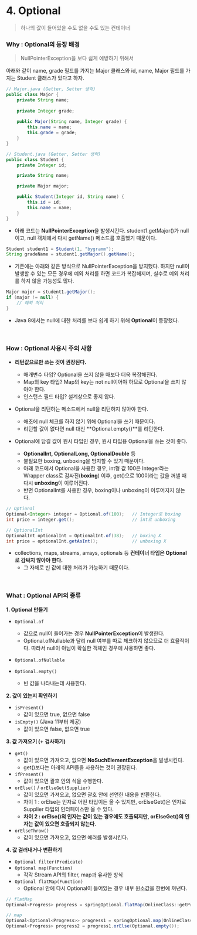 # 4. Optional

> 하나의 값이 들어있을 수도 없을 수도 있는 컨테이너



### Why : Optional의 등장 배경

> NullPointerException을 보다 쉽게 예방하기 위해서

아래와 같이 name, grade 필드를 가지는 Major 클래스와 id, name, Major 필드를 가지는 Student 클래스가 있다고 하자.

```java
// Major.java (Getter, Setter 생략)
public class Major {
    private String name;
    
    private Integer grade;
    
    public Major(String name, Integer grade) {
        this.name = name;
        this.grade = grade;
    }
}

// Student.java (Getter, Setter 생략)
public class Student {
    private Integer id;

    private String name;

    private Major major;

    public Student(Integer id, String name) {
        this.id = id;
        this.name = name;
    }
}
```

- 아래 코드는 **NullPointerException**을 발생시킨다. student1.getMajor()가 null이고, null 객체에서 다시 getName() 메소드를 호출했기 때문이다.

```java
Student student1 = Student(1, "bygramm");
String gradeName = student1.getMajor().getName();
```

- 기존에는 아래와 같은 방식으로 NullPointerException을 방지했다. 하지만 null이 발생할 수 있는 모든 경우에 예외 처리를 하면 코드가 복잡해지며, 실수로 예외 처리를 하지 않을 가능성도 많다. 

```java
Major major = student1.getMajor();
if (major != null) {
    // 예외 처리
}
```

- Java 8에서는 null에 대한 처리를 보다 쉽게 하기 위해 **Optional**이 등장했다.

<br>

### How : Optional 사용시 주의 사항

- **리턴값으로만 쓰는 것이 권장된다.**
  - 매개변수 타입? Optional을 쓰지 않을 때보다 더욱 복잡해진다.
  - Map의 key 타입? Map의 key는 not null이어야 하므로 Optional을 쓰지 않아야 한다.
  - 인스턴스 필드 타입? 설계상으로 좋지 않다.

- Optional을 리턴하는 메소드에서 null을 리턴하지 않아야 한다.
  - 애초에 null 체크를 하지 않기 위해 Optional을 쓰기 때문이다.
  - 리턴할 값이 없다면 null 대신 **Optional.empty()**를 리턴한다.
- Optional에 담길 값이 원시 타입인 경우, 원시 타입용 Optional을 쓰는 것이 좋다.
  - **OptionalInt, OptionalLong, OptionalDouble** 등
  - 불필요한 boxing, unboxing을 방지할 수 있기 때문이다.
  - 아래 코드에서 Optional을 사용한 경우, int형 값 100은 Integer라는 Wrapper class로 감싸진(**boxing**) 이후, get()으로 100이라는 값을 꺼낼 때 다시 **unboxing**이 이루어진다.
  - 반면 OptionalInt를 사용한 경우, boxing이나 unboxing이 이루어지지 않는다.

```java
// Optional
Optional<Integer> integer = Optional.of(100);   // Integer로 boxing
int price = integer.get();                      // int로 unboxing

// OptionalInt
OptionalInt optionalInt = OptionalInt.of(38);   // boxing X
int price = optionalInt.getAsInt();             // unboxing X
```

- collections, maps, streams, arrays, optionals 등 **컨테이너 타입은 Optional로 감싸지 않아야 한다.**
  - 그 자체로 빈 값에 대한 처리가 가능하기 때문이다.

<br>

### What : Optional API의 종류

**1. Optional 만들기**

- `Optional.of`
  - 값으로 null이 들어가는 경우 **NullPointerException**이 발생한다.
  - Optional.ofNullable과 달리 null 여부를 따로 체크하지 않으므로 더 효율적이다. 따라서 null이 아님이 확실한 객체인 경우에 사용하면 좋다.

- `Optional.ofNullable`

- `Optional.empty()`
  - 빈 값을 나타내는데 사용한다.

**2. 값이 있는지 확인하기**

- `isPresent()`
  - 값이 있으면 true, 없으면 false
- `isEmpty()` (Java 11부터 제공)
  - 값이 있으면 false, 없으면 true

**3. 값 가져오기 (+ 검사하기)** 

- `get()`
  - 값이 있으면 가져오고, 없으면 **NoSuchElementException**을 발생시킨다.
  - get()보다는 아래의 API들을 사용하는 것이 권장된다.
- `ifPresent()`
  - 값이 있으면 괄호 안의 식을 수행한다.
- `orElse()` / `orElseGet(Supplier)`
  - 값이 있으면 가져오고, 없으면 괄호 안에 선언한 내용을 반환한다.
  - 차이 1 : orElse는 인자로 어떤 타입이든 올 수 있지만, orElseGet()은 인자로 Supplier 타입의 인터페이스만 올 수 있다.
  - **차이 2 : orElse()의 인자는 값이 있는 경우에도 호출되지만, orElseGet()의 인자는 값이 있으면 호출되지 않는다.**
- `orElseThrow()`
  - 값이 있으면 가져오고, 없으면 에러를 발생시킨다.

**4. 값 걸러내거나 변환하기**

- `Optional filter(Predicate)`
- `Optional map(Function)`
  - 각각 Stream API의 filter, map과 유사한 방식
- `Optional flatMap(Function)`
  - Optional 안에 다시 Optional이 들어있는 경우 내부 원소값을 한번에 꺼낸다.

```java
// flatMap
Optional<Progress> progress = springOptional.flatMap(OnlineClass::getProgress);

// map
Optional<Optional<Progress>> progress1 = springOptional.map(OnlineClass::getProgress);
Optional<Progress> progress2 = progress1.orElse(Optional.empty());
```

